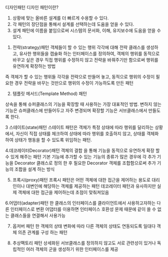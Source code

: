 디자인패턴
디자인 패턴이란?
1) 상황에 맞는 올바른 설계를 더 빠르게 수용할 수 있다.
2) 각 패턴의 장단점을 통해서 설계를 선택하는데 도움을 얻을 수 있다.
3) 설계 패턴에 이름을 붙임으로써 시스템의 문서화, 이해, 유지보수에 도움을 얻을 수 있다.


1. 전략(strategy)패턴
객체들이 할 수 있는 행위 각각에 대해 전략 클래스를 생성하고, 유사한 행위들을 캡슐화 하는 인터페이스를 정의하여,
객체의 행위를 동적으로 바꾸고 싶은 경우 직접 행위를 수정하지 않고 전략을 바꿔주기만 함으로써 행위를 유연하게 확장하는 방법

즉 객체가 할 수 있는 행위들 각각을 전략으로 만들어 놓고, 동적으로 행위의 수정이 필요한 경우 전략을 바꾸는 것만으로 행위의 수정이 가능하도록 만든 패턴

2. 템플릿 메서드(Template Method) 패턴

상속을 통해 슈퍼클래스의 기능을 확장할 때 사용하는 가장 대표적인 방법. 
변하지 않는 기능은 슈퍼클래스에 만들어두고 자주 변경되며 확장할 기능은 서브클래스에서 만들도록 한다.

3 스테이트(state)패턴
스테이트 패턴은 객체가 특정 상태에 따라 행위를 달리하는 상황에서,
자신이 직접 상태를 체크하여 상태에 따라 행위를 호출하지 않고,
상태를 객체화 하여 상태가 행동을 할 수 있도록 위임하는 패턴.

4.데코레이터Decorator)패턴
객체의 결합 을 통해 기능을 동적으로 유연하게 확장 할 수 있게 해주는 패턴
기본 기능에 추가할 수 있는 기능의 종류가 많은 경우에 
각 추가 기능을 Decorator 클래스로 정의 한 후 필요한 Decorator 객체를 조합함으로써
 추가 기능의 조합을 설계 하는 방식

5. 프록시(proxy)패턴
프록시 패턴은 어떤 객체에 대한 접근을 제어하는 용도로 대리인이나 대변인에 해당하는 객체를 제공하는 패턴
데코레이터 패턴과 유사하지만 실제 객체에 대한 접근을 제어하는데 초점이 맞춰져있음

6.어댑터(adapter)패턴
한 클래스의 인터페이스를 클라이언트에서 사용하고자하는 다른 인터페이스로 변환
어댑터를 이용하면 인터페이스 호환성 문제 때문에 같이 쓸 수 없는 클래스들을 연결해서 사용가능

7. 옵저버 패턴
한 객체의 상태 변화에 따라 다른 객체의 상태도 연동되도록 일대다 객체 의존 관계를 구성 하는 패턴

8. 추상팩토리 패턴
상세화된 서브클래스를 정의하지 않고도 서로 관련성이 있거나 독립적인 여러 객체의 군을 생성하기 위한 인터페이스를 제공